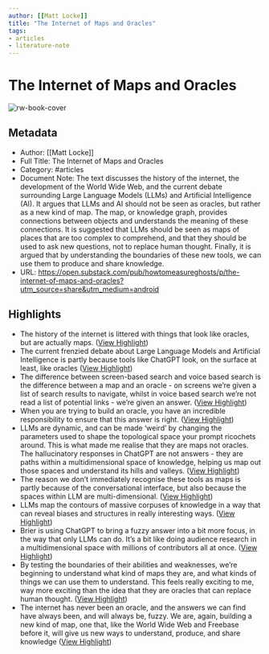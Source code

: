 ```yaml
---
author: [[Matt Locke]]
title: "The Internet of Maps and Oracles"
tags: 
- articles
- literature-note
---
```

# The Internet of Maps and Oracles

![rw-book-cover](https://substackcdn.com/image/fetch/w_1200,h_600,c_fill,f_jpg,q_auto:good,fl_progressive:steep,g_auto/https%3A%2F%2Fsubstack-post-media.s3.amazonaws.com%2Fpublic%2Fimages%2F8b239cb8-5115-4b51-99be-77316d184189_300x400.jpeg)

## Metadata
- Author: [[Matt Locke]]
- Full Title: The Internet of Maps and Oracles
- Category: #articles
- Document Note: The text discusses the history of the internet, the development of the World Wide Web, and the current debate surrounding Large Language Models (LLMs) and Artificial Intelligence (AI). It argues that LLMs and AI should not be seen as oracles, but rather as a new kind of map. The map, or knowledge graph, provides connections between objects and understands the meaning of these connections. It is suggested that LLMs should be seen as maps of places that are too complex to comprehend, and that they should be used to ask new questions, not to replace human thought. Finally, it is argued that by understanding the boundaries of these new tools, we can use them to produce and share knowledge.
- URL: https://open.substack.com/pub/howtomeasureghosts/p/the-internet-of-maps-and-oracles?utm_source=share&utm_medium=android

## Highlights
- The history of the internet is littered with things that look like oracles, but are actually maps. ([View Highlight](https://read.readwise.io/read/01gv1jyneq46cks83vs8nzt7h0))
- The current frenzied debate about Large Language Models and Artificial Intelligence is partly because tools like ChatGPT look, on the surface at least, like oracles ([View Highlight](https://read.readwise.io/read/01gv1jzpqxfq7jebx32rfs4m6k))
- The difference between screen-based search and voice based search is the difference between a map and an oracle - on screens we’re given a list of search results to navigate, whilst in voice based search we’re not read a list of potential links - we’re given an answer. ([View Highlight](https://read.readwise.io/read/01gv1k0qzk5bss0jpn2a72fed6))
- When you are trying to build an oracle, you have an incredible responsibility to ensure that this answer is right. ([View Highlight](https://read.readwise.io/read/01gv1k1cdp464e41mnpypm7k37))
- LLMs are dynamic, and can be made ‘weird’ by changing the parameters used to shape the topological space your prompt ricochets around. This is what made me realise that they are maps not oracles. The hallucinatory responses in ChatGPT are not answers - they are paths within a multidimensional space of knowledge, helping us map out those spaces and understand its hills and valleys. ([View Highlight](https://read.readwise.io/read/01gv1k8qj20nq90qmsvfahwyrc))
- The reason we don’t immediately recognise these tools as maps is partly because of the conversational interface, but also because the spaces within LLM are multi-dimensional. ([View Highlight](https://read.readwise.io/read/01gv1kaj6pn1mc9kxsnvmptcqd))
- LLMs map the contours of massive corpuses of knowledge in a way that can reveal biases and structures in really interesting ways. ([View Highlight](https://read.readwise.io/read/01gv1ka19ppgmxq4rzdjdydmnh))
- Brier is using ChatGPT to bring a fuzzy answer into a bit more focus, in the way that only LLMs can do. It’s a bit like doing audience research in a multidimensional space with millions of contributors all at once. ([View Highlight](https://read.readwise.io/read/01gv1kdpc2a3xe7h7ax1qxhcz7))
- By testing the boundaries of their abilities and weaknesses, we’re beginning to understand what kind of maps they are, and what kinds of things we can use them to understand. This feels really exciting to me, way more exciting than the idea that they are oracles that can replace human thought. ([View Highlight](https://read.readwise.io/read/01gv1keq0v0d5ebrpg1e7y1swa))
- The internet has never been an oracle, and the answers we can find have always been, and will always be, fuzzy. We are, again, building a new kind of map, one that, like the World Wide Web and Freebase before it, will give us new ways to understand, produce, and share knowledge ([View Highlight](https://read.readwise.io/read/01gv1kf3c3jr5j6j4tj7s5b28p))
